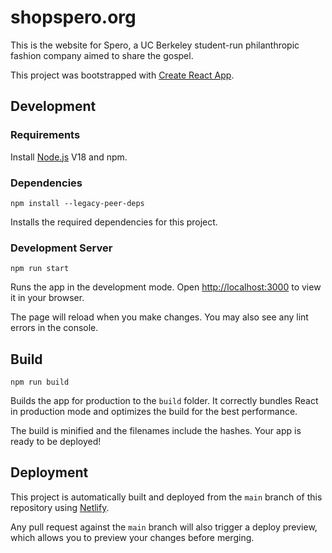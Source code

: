 # shopspero.org

This is the website for Spero, a UC Berkeley student-run philanthropic fashion company aimed to share the gospel.

This project was bootstrapped with [Create React App](https://github.com/facebook/create-react-app).

## Development

### Requirements

Install [Node.js](https://nodejs.dev/en/learn/how-to-install-nodejs/) V18 and npm.

### Dependencies

```
npm install --legacy-peer-deps
```

Installs the required dependencies for this project.

### Development Server

```
npm run start
```

Runs the app in the development mode.
Open [http://localhost:3000](http://localhost:3000) to view it in your browser.

The page will reload when you make changes.
You may also see any lint errors in the console.

## Build

```
npm run build
```

Builds the app for production to the `build` folder.
It correctly bundles React in production mode and optimizes the build for the best performance.

The build is minified and the filenames include the hashes.
Your app is ready to be deployed!

###

## Deployment

This project is automatically built and deployed from the `main` branch of this repository using [Netlify](https://docs.netlify.com/).

Any pull request against the `main` branch will also trigger a deploy preview, which allows you to preview your changes before merging.
